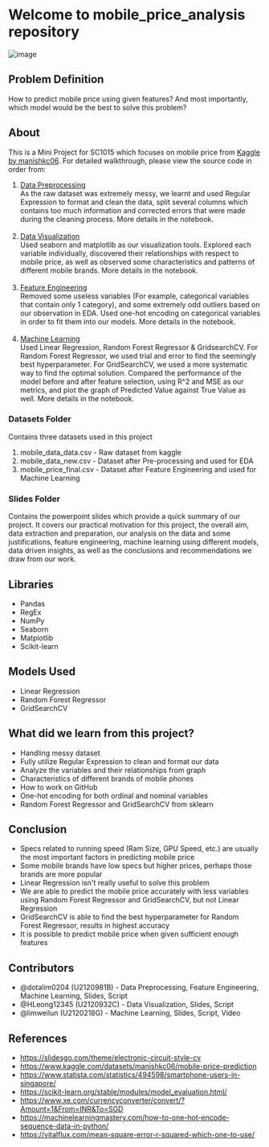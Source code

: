 # Welcome to mobile_price_analysis repository

![image](https://user-images.githubusercontent.com/50509341/163121347-e1b45718-4e46-417e-8f01-5ed60a8bf1eb.png)

## Problem Definition
How to predict mobile price using given features? And most importantly, which model would be the best to solve this problem?

## About

This is a Mini Project for SC1015 which focuses on mobile price from [Kaggle by manishkc06](https://www.kaggle.com/datasets/manishkc06/mobile-price-prediction). For detailed walkthrough, please view the source code in order from:

1. [Data Preprocessing](Data%20Preprocessing.ipynb) <br>As the raw dataset was extremely messy, we learnt and used Regular Expression to format and clean the data, split several columns which contains too much information and corrected errors that were made during the cleaning process. More details in the notebook.<br><br>
2. [Data Visualization](Exploratory%20Data%20Analysis.ipynb) <br>Used seaborn and matplotlib as our visualization tools. Explored each variable individually, discovered their relationships with respect to mobile price, as well as observed some characteristics and patterns of different mobile brands. More details in the notebook.<br><br>
3. [Feature Engineering](Feature%20Engineering.ipynb) <br> Removed some useless variables (For example, categorical variables that contain only 1 category), and some extremely odd outliers based on our observation in EDA. Used one-hot encoding on categorical variables in order to fit them into our models. More details in the notebook.<br><br>
4. [Machine Learning](Machine%20Learning.ipynb) <br> Used Linear Regression, Random Forest Regressor & GridsearchCV. For Random Forest Regressor, we used trial and error to find the seemingly best hyperparameter. For GridSearchCV, we used a more systematic way to find the optimal solution. Compared the performance of the model before and after feature selection, using R^2 and MSE as our metrics, and plot the graph of Predicted Value against True Value as well. More details in the notebook.

### Datasets Folder
Contains three datasets used in this project

1. mobile_data_data.csv - Raw dataset from kaggle
2. mobile_data_new.csv - Dataset after Pre-processing and used for EDA
3. mobile_price_final.csv - Dataset after Feature Engineering and used for Machine Learning

### Slides Folder
Contains the powerpoint slides which provide a quick summary of our project. It covers our practical motivation for this project, the overall aim, data extraction and preparation, our analysis on the data and some justifications, feature engineering, machine learning using different models, data driven insights, as well as the conclusions and recommendations we draw from our work.

## Libraries

- Pandas
- RegEx
- NumPy
- Seaborn
- Matplotlib
- Scikit-learn

## Models Used

- Linear Regression
- Random Forest Regressor
- GridSearchCV

## What did we learn from this project?

- Handling messy dataset
- Fully utilize Regular Expression to clean and format our data
- Analyze the variables and their relationships from graph
- Characteristics of different brands of mobile phones
- How to work on GitHub
- One-hot encoding for both ordinal and nominal variables
- Random Forest Regressor and GridSearchCV from sklearn

## Conclusion

- Specs related to running speed (Ram Size, GPU Speed, etc.) are usually the most important factors in predicting mobile price
- Some mobile brands have low specs but higher prices, perhaps those brands are more popular
- Linear Regression isn't really useful to solve this problem
- We are able to predict the mobile price accurately with less variables using Random Forest Regressor and GridSearchCV, but not Linear Regression
- GridSearchCV is able to find the best hyperparameter for Random Forest Regressor, results in highest accuracy
- It is possible to predict mobile price when given sufficient enough features

## Contributors

- @dotalim0204 (U2120981B) - Data Preprocessing, Feature Engineering, Machine Learning, Slides, Script
- @HLeong12345 (U2120932C) - Data Visualization, Slides, Script
- @limweilun (U2120218G) - Machine Learning, Slides, Script, Video

## References
- <https://slidesgo.com/theme/electronic-circuit-style-cv>
- <https://www.kaggle.com/datasets/manishkc06/mobile-price-prediction>
- <https://www.statista.com/statistics/494598/smartphone-users-in-singapore/>
- <https://scikit-learn.org/stable/modules/model_evaluation.html/>
- <https://www.xe.com/currencyconverter/convert/?Amount=1&From=INR&To=SGD>
- <https://machinelearningmastery.com/how-to-one-hot-encode-sequence-data-in-python/>
- <https://vitalflux.com/mean-square-error-r-squared-which-one-to-use/>
